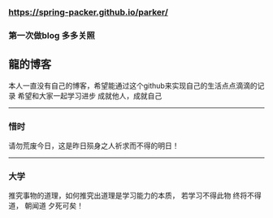 ### https://spring-packer.github.io/parker/
### 第一次做blog 多多关照 

龍的博客
---
本人一直没有自己的博客，希望能通过这个github来实现自己的生活点点滴滴的记录 
希望和大家一起学习进步
成就他人，成就自己

---
### 惜时
请勿荒废今日，这是昨日殒身之人祈求而不得的明日！

---
### 大学
推究事物的道理，如何推究出道理是学习能力的本质，
若学习不得此物 终将不得道，
朝闻道 夕死可矣！
